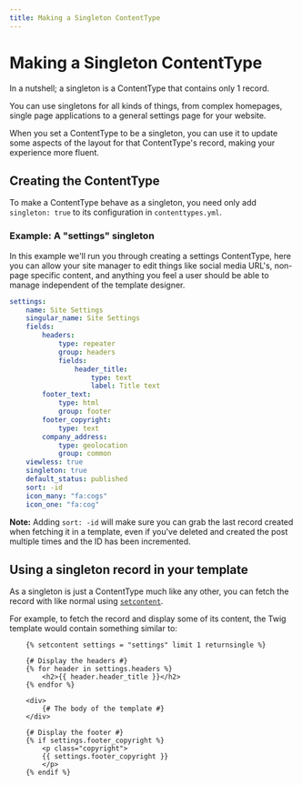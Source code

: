 ```yaml
---
title: Making a Singleton ContentType
---
```

Making a Singleton ContentType
==============================

In a nutshell; a singleton is a ContentType that contains only 1 record.

You can use singletons for all kinds of things, from complex homepages, single
page applications to a general settings page for your website.

When you set a ContentType to be a singleton, you can use it to update some
aspects of the layout for that ContentType's record, making your experience
more fluent.

Creating the ContentType
------------------------

To make a ContentType behave as a singleton, you need only add `singleton: true`
to its configuration in `contenttypes.yml`.


### Example: A "settings" singleton

In this example we'll run you through creating a settings ContentType, here you
can allow your site manager to edit things like social media URL's, non-page
specific content, and anything you feel a user should be able to manage
independent of the template designer.


```yaml
settings:
    name: Site Settings
    singular_name: Site Settings
    fields:
        headers:
            type: repeater
            group: headers
            fields:
                header_title:
                    type: text
                    label: Title text
        footer_text:
            type: html
            group: footer
        footer_copyright:
            type: text
        company_address:
            type: geolocation
            group: common
    viewless: true
    singleton: true
    default_status: published
    sort: -id
    icon_many: "fa:cogs"
    icon_one: "fa:cog"
```


<p class="note"><strong>Note:</strong> Adding <code>sort: -id</code> will make
sure you can grab the last record created when fetching it in a template, even
if you've deleted and created the post multiple times and the ID has been
incremented.</p>


Using a singleton record in your template
-----------------------------------------

As a singleton is just a ContentType much like any other, you can fetch the
record with like normal using [`setcontent`][setcontent].

For example, to fetch the record and display some of its content, the Twig
template would contain something similar to:

```twig
    {% setcontent settings = "settings" limit 1 returnsingle %}

    {# Display the headers #}
    {% for header in settings.headers %}
        <h2>{{ header.header_title }}</h2>
    {% endfor %}

    <div>
        {# The body of the template #}
    </div>

    {# Display the footer #}
    {% if settings.footer_copyright %}
        <p class="copyright">
        {{ settings.footer_copyright }}
        </p>
    {% endif %}
```

[setcontent]: ../templating/content-fetching
